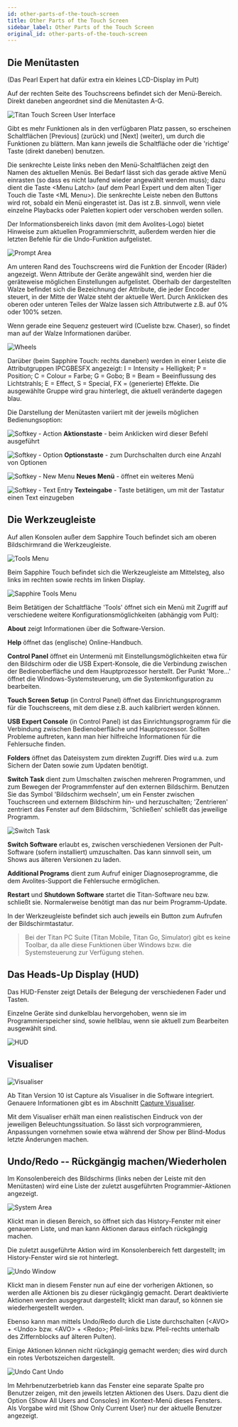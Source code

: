 ```yaml
---
id: other-parts-of-the-touch-screen
title: Other Parts of the Touch Screen
sidebar_label: Other Parts of the Touch Screen
original_id: other-parts-of-the-touch-screen
---
```


Die Menütasten
--------------

(Das Pearl Expert hat dafür extra ein kleines LCD-Display im Pult)

Auf der rechten Seite des Touchscreens befindet sich der Menü-Bereich.
Direkt daneben angeordnet sind die Menütasten A-G.

![Titan Touch Screen User Interface](/docs/images/Titan-Touch-Screen-User-Interface.png)

Gibt es mehr Funktionen als in den verfügbaren Platz
passen, so erscheinen Schaltflächen \[Previous\] (zurück) und \[Next\]
(weiter), um durch die Funktionen zu blättern. Man kann jeweils die
Schaltfläche oder die 'richtige' Taste (direkt daneben) benutzen.

Die senkrechte Leiste links neben den Menü-Schaltflächen zeigt den Namen
des aktuellen Menüs. Bei Bedarf lässt sich das gerade aktive Menü
einrasten (so dass es nicht laufend wieder angewählt werden muss); dazu
dient die Taste \<Menu Latch\> (auf dem Pearl Expert und dem alten Tiger
Touch die Taste \<ML Menu\>). Die senkrechte Leiste neben den Buttons
wird rot, sobald ein Menü eingerastet ist. Das ist z.B. sinnvoll, wenn 
viele einzelne Playbacks oder Paletten kopiert oder verschoben werden 
sollen.

Der Informationsbereich links davon (mit dem Avolites-Logo) bietet
Hinweise zum aktuellen Programmierschritt, außerdem werden hier die
letzten Befehle für die Undo-Funktion aufgelistet.

![Prompt Area](/docs/images/System-Area.png)

Am unteren Rand des Touchscreens wird die Funktion der Encoder (Räder) 
angezeigt. Wenn Attribute der Geräte angewählt sind, werden hier die 
geräteweise möglichen Einstellungen aufgelistet. Oberhalb der 
dargestellten Walze befindet sich die Bezeichnung der Attribute, die 
jeder Encoder steuert, in der Mitte der Walze steht der aktuelle Wert. 
Durch Anklicken des oberen oder unteren Teiles der Walze lassen sich 
Attributwerte z.B. auf 0% oder 100% setzen.

Wenn gerade eine Sequenz gesteuert wird (Cueliste bzw. Chaser), so
findet man auf der Walze Informationen darüber.

![Wheels](/docs/images/Wheels-2.png)

Darüber (beim Sapphire Touch: rechts daneben) werden in einer Leiste die
Attributgruppen IPCGBESFX angezeigt: I = Intensity = Helligkeit; P = 
Position; C = Colour = Farbe; G = Gobo; B = Beam = Beeinflussung des 
Lichtstrahls; E = Effect, S = Special, FX = (generierte) Effekte. 
Die ausgewählte Gruppe wird grau hinterlegt, die aktuell veränderte 
dagegen blau.

Die Darstellung der Menütasten variiert mit der jeweils möglichen
Bedienungsoption:

  ![Softkey - Action](/docs/images/Softkey-Action.png)
  **Aktionstaste** - beim Anklicken wird dieser Befehl ausgeführt              
  
  ![Softkey - Option](/docs/images/Softkey-Option.png) 
  **Optionstaste** - zum Durchschalten durch eine Anzahl von Optionen   
  
  ![Softkey - New Menu](/docs/images/Softkey-New-Menu.png) 
  **Neues Menü** - öffnet ein weiteres Menü   
  
  ![Softkey - Text Entry](/docs/images/Softkey-Text-Entry.png) 
  **Texteingabe** - Taste betätigen, um mit der Tastatur einen Text einzugeben

Die Werkzeugleiste
------------------

Auf allen Konsolen außer dem Sapphire Touch befindet sich am oberen
Bildschirmrand die Werkzeugleiste.

![Tools Menu](/docs/images/Tools-Menu.png)

Beim Sapphire Touch befindet sich die Werkzeugleiste am Mittelsteg, also
links im rechten sowie rechts im linken Display.

![Sapphire Tools Menu](/docs/images/Sapphire-Tools-Menu.png)

Beim Betätigen der Schaltfläche 'Tools' öffnet sich ein Menü mit Zugriff
auf verschiedene weitere Konfigurationsmöglichkeiten (abhängig vom
Pult):

**About** zeigt Informationen über die Software-Version.

**Help** öffnet das (englische) Online-Handbuch.

**Control Panel** öffnet ein Untermenü mit Einstellungsmöglichkeiten
etwa für den Bildschirm oder die USB Expert-Konsole, die die Verbindung
zwischen der Bedienoberfläche und dem Hauptprozessor herstellt. Der
Punkt 'More...' öffnet die Windows-Systemsteuerung, um die
Systemkonfiguration zu bearbeiten.

**Touch Screen Setup** (in Control Panel) öffnet das 
Einrichtungsprogramm für die Touchscreens, mit dem diese z.B. auch 
kalibriert werden können.

**USB Expert Console** (in Control Panel) ist das Einrichtungsprogramm 
für die Verbindung zwischen Bedienoberfläche und Hauptprozessor. 
Sollten Probleme auftreten, kann man hier hilfreiche Informationen 
für die Fehlersuche finden.

**Folders** öffnet das Dateisystem zum direkten Zugriff. Dies wird u.a.
zum Sichern der Daten sowie zum Updaten benötigt.

**Switch Task** dient zum Umschalten
zwischen mehreren Programmen, und zum Bewegen der Programmfenster auf
den externen Bildschirm. Benutzen Sie das Symbol 'Bildschirm wechseln',
um ein Fenster zwischen Touchscreen und externem Bildschirm hin- und
herzuschalten; 'Zentrieren' zentriert das Fenster auf dem Bildschirm,
'Schließen' schließt das jeweilige Programm.

![Switch Task](/docs/images/Switch-Task.png)

**Switch Software** erlaubt es, zwischen verschiedenen Versionen der
Pult-Software (sofern installiert) umzuschalten. Das kann sinnvoll sein,
um Shows aus älteren Versionen zu laden.

**Additional Programs** dient zum Aufruf einiger Diagnoseprogramme, die
dem Avolites-Support die Fehlersuche ermöglichen.

**Restart** und **Shutdown Software** startet die Titan-Software neu
bzw. schließt sie. Normalerweise benötigt man das nur beim
Programm-Update.

In der Werkzeugleiste befindet sich auch jeweils ein Button zum Aufrufen
der Bildschirmtastatur.

> Bei der Titan PC Suite (Titan Mobile, Titan Go, Simulator) gibt es keine Toolbar, da alle diese Funktionen über Windows bzw. die Systemsteuerung zur Verfügung stehen.

Das Heads-Up Display (HUD)
--------------------------

Das HUD-Fenster zeigt Details der Belegung der verschiedenen Fader und
Tasten.

Einzelne Geräte sind dunkelblau hervorgehoben, wenn sie im
Programmierspeicher sind, sowie hellblau, wenn sie aktuell zum
Bearbeiten ausgewählt sind.

![HUD](/docs/images/HUD.png)

Visualiser
----------

![Visualiser](/docs/images/Capture-Visualiser-Workspace-Window.png)

Ab Titan Version 10 ist Capture als Visualiser in die Software
integriert. Genauere Informationen gibt es im Abschnitt [Capture Visualiser](../capture-visualiser.md).

Mit dem Visualiser erhält man einen realistischen Eindruck von der
jeweiligen Beleuchtungssituation. So lässt sich vorprogrammieren,
Anpassungen vornehmen sowie etwa während der Show per Blind-Modus letzte
Änderungen machen.

Undo/Redo -- Rückgängig machen/Wiederholen
------------------------------------------

Im Konsolenbereich des Bildschirms (links neben der Leiste mit den
Menütasten) wird eine Liste der zuletzt ausgeführten
Programmier-Aktionen angezeigt.

![System Area](/docs/images/System-Area.png)

Klickt man in diesen Bereich, so öffnet sich das History-Fenster mit
einer genaueren Liste, und man kann Aktionen daraus einfach rückgängig
machen.

Die zuletzt ausgeführte Aktion wird im Konsolenbereich fett dargestellt;
im History-Fenster wird sie rot hinterlegt.

![Undo Window](/docs/images/Undo-Window.png)

Klickt man in diesem Fenster nun auf eine der vorherigen Aktionen, so
werden alle Aktionen bis zu dieser rückgängig gemacht. Derart
deaktivierte Aktionen werden ausgegraut dargestellt; klickt man darauf,
so können sie wiederhergestellt werden.

Ebenso kann man mittels Undo/Redo durch die Liste durchschalten (\<AVO\> + \<Undo\> bzw. \<AVO\> + \<Redo\>; Pfeil-links bzw. Pfeil-rechts
unterhalb des Ziffernblocks auf älteren Pulten).

Einige Aktionen können nicht rückgängig gemacht werden; dies wird durch
ein rotes Verbotszeichen dargestellt.

![Undo Cant Undo](/docs/images/Undo-Cant-Undo.png)

Im Mehrbenutzerbetrieb kann das Fenster eine separate Spalte pro
Benutzer zeigen, mit den jeweils letzten Aktionen des Users. Dazu dient
die Option \{Show All Users and Consoles\} im Kontext-Menü dieses Fensters. 
Als Vorgabe wird mit \{Show Only Current User\} nur der
aktuelle Benutzer angezeigt.
